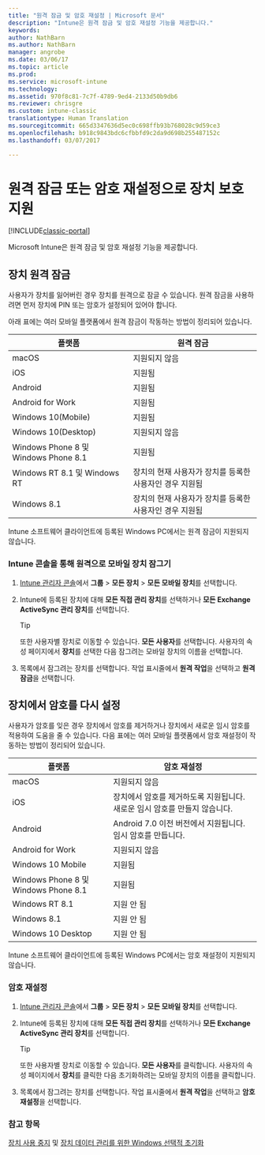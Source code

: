 ```yaml
---
title: "원격 잠금 및 암호 재설정 | Microsoft 문서"
description: "Intune은 원격 잠금 및 암호 재설정 기능을 제공합니다."
keywords: 
author: NathBarn
ms.author: NathBarn
manager: angrobe
ms.date: 03/06/17
ms.topic: article
ms.prod: 
ms.service: microsoft-intune
ms.technology: 
ms.assetid: 970f8c81-7c7f-4789-9ed4-2133d50b9db6
ms.reviewer: chrisgre
ms.custom: intune-classic
translationtype: Human Translation
ms.sourcegitcommit: 665d3347636d5ec0c698ffb93b768028c9d59ce3
ms.openlocfilehash: b918c9843bdc6cfbbfd9c2da9d698b255487152c
ms.lasthandoff: 03/07/2017

---
```

# <a name="help-protect-your-devices-with-remote-lock-and-passcode-reset"></a>원격 잠금 또는 암호 재설정으로 장치 보호 지원

[!INCLUDE[classic-portal](../includes/classic-portal.md)]

Microsoft Intune은 원격 잠금 및 암호 재설정 기능을 제공합니다.

## <a name="lock-a-device-remotely"></a>장치 원격 잠금
사용자가 장치를 잃어버린 경우 장치를 원격으로 잠글 수 있습니다. 원격 잠금을 사용하려면 먼저 장치에 PIN 또는 암호가 설정되어 있어야 합니다.

아래 표에는 여러 모바일 플랫폼에서 원격 잠금이 작동하는 방법이 정리되어 있습니다.

|플랫폼|원격 잠금|
|------------|---------------|
|macOS|지원되지 않음|
|iOS|지원됨|
|Android|지원됨|
|Android for Work|지원됨|
|Windows 10(Mobile)|지원됨|
|Windows 10(Desktop)|지원되지 않음|
|Windows Phone 8 및 Windows Phone 8.1|지원됨|
|Windows RT 8.1 및 Windows RT|장치의 현재 사용자가 장치를 등록한 사용자인 경우 지원됨|
|Windows 8.1|장치의 현재 사용자가 장치를 등록한 사용자인 경우 지원됨|

Intune 소프트웨어 클라이언트에 등록된 Windows PC에서는 원격 잠금이 지원되지 않습니다.

### <a name="lock-a-mobile-device-remotely-through-the-intune-console"></a>Intune 콘솔을 통해 원격으로 모바일 장치 잠그기

1.  [Intune 관리자 콘솔](https://manage.microsoft.com/)에서 **그룹** &gt; **모든 장치** &gt; **모든 모바일 장치**를 선택합니다.

2.  Intune에 등록된 장치에 대해 **모든 직접 관리 장치**를 선택하거나 **모든 Exchange ActiveSync 관리 장치**를 선택합니다.

    > [!TIP]
    > 또한 사용자별 장치로 이동할 수 있습니다. **모든 사용자**를 선택합니다. 사용자의 속성 페이지에서 **장치**를 선택한 다음 잠그려는 모바일 장치의 이름을 선택합니다.

3.  목록에서 잠그려는 장치를 선택합니다. 작업 표시줄에서 **원격 작업**을 선택하고 **원격 잠금**을 선택합니다.

## <a name="reset-the-passcode-on-a-device"></a>장치에서 암호를 다시 설정
사용자가 암호를 잊은 경우 장치에서 암호를 제거하거나 장치에서 새로운 임시 암호를 적용하여 도움을 줄 수 있습니다. 다음 표에는 여러 모바일 플랫폼에서 암호 재설정이 작동하는 방법이 정리되어 있습니다.

|플랫폼|암호 재설정|
|------------|------------------|
|macOS|지원되지 않음|
|iOS|장치에서 암호를 제거하도록 지원됩니다. 새로운 임시 암호를 만들지 않습니다.|
|Android|Android 7.0 이전 버전에서 지원됩니다. 임시 암호를 만듭니다.|
|Android for Work|지원되지 않음|
|Windows 10 Mobile|지원됨|
|Windows Phone 8 및 Windows Phone 8.1|지원됨|
|Windows RT 8.1|지원 안 됨|
|Windows 8.1|지원 안 됨|
|Windows 10 Desktop|지원 안 됨|

Intune 소프트웨어 클라이언트에 등록된 Windows PC에서는 암호 재설정이 지원되지 않습니다.

### <a name="reset-a-passcode"></a>암호 재설정

1.  [Intune 관리자 콘솔](https://manage.microsoft.com/)에서 **그룹** &gt; **모든 장치** &gt; **모든 모바일 장치**를 선택합니다.

2.  Intune에 등록된 장치에 대해 **모든 직접 관리 장치**를 선택하거나 **모든 Exchange ActiveSync 관리 장치**를 선택합니다.

    > [!TIP]
    > 또한 사용자별 장치로 이동할 수 있습니다. **모든 사용자**를 클릭합니다. 사용자의 속성 페이지에서 **장치**를 클릭한 다음 초기화하려는 모바일 장치의 이름을 클릭합니다.

3.  목록에서 잠그려는 장치를 선택합니다. 작업 표시줄에서 **원격 작업**을 선택하고 **암호 재설정**을 선택합니다.


### <a name="see-also"></a>참고 항목
[장치 사용 중지](retire-devices-from-microsoft-intune-management.md) 및 [장치 데이터 관리를 위한 Windows 선택적 초기화](http://technet.microsoft.com/library/dn486874.aspx)

